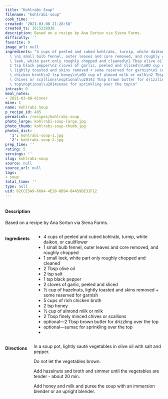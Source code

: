 ```yaml
---
title: "Kohlrabi Soup"
filename: "kohlrabi-soup"
cook_time: ''
created: '2021-03-08 21:28:58'
created_ts: 1615238938
description: Based on a recipe by Ana Sortun via Siena Farms.
difficulty: ''
favorite: 0
image_url: null
ingredients: "4 cups of peeled and cubed kohlrabi, turnip, white daikon, or cauliflower\
  \ \n1 small bulb fennel, outer leaves and core removed, and roughly chopped\n1 small\
  \ leek, white part only roughly chopped and cleaned\n2 Tbsp olive oil\n2 tsp salt\n\
  1 tsp black pepper\n2 cloves of garlic, peeled and sliced\n\xBD cup of hazelnuts,\
  \ lightly toasted and skins removed + some reserved for garnish\n5 cups of rich\
  \ chicken broth\n2 tsp honey\n\xBD cup of almond milk or milk\n2 Tbsp finely minced\
  \ chives or scallions\noptional\u20142 Tbsp brown butter for drizzling over the\
  \ top\noptional\u2014sumac for sprinkling over the top\n"
intrash: 0
meal_notes:
- 2021-03-08-dinner
mine: 1
name: Kohlrabi Soup
p_recipe_id: 485
permalink: /recipes/kohlrabi-soup
photo_large: kohlrabi-soup-large.jpg
photo_thumb: kohlrabi-soup-thumb.jpg
photos_dict:
  '1': kohlrabi-soup-1.jpg
  '2': kohlrabi-soup-2.jpg
prep_time: ''
rating: 5
servings: ''
slug: kohlrabi-soup
source: null
source_url: null
tags:
- soup
total_time: ''
type: null
uid: 02CCE5A9-6684-4E28-8B94-84459DE31F12
---
```

<div class="large-8 medium-7 columns" id="writeup">		<div id="description"><h4>Description</h4>
<div class="box box-description content"><p>Based on a recipe by Ana Sortun via Siena Farms.</p>
</div></div>	</div><!-- #writeup -->
</div><!-- #row-one -->
<div class="row" id="row-two">	<div class="medium-4 small-5 columns" id="ingredients"><h4>Ingredients</h4><div class="box box-ingredients content"><ul>
<li>4 cups of peeled and cubed kohlrabi, turnip, white daikon, or cauliflower</li>
<li>1 small bulb fennel, outer leaves and core removed, and roughly chopped</li>
<li>1 small leek, white part only roughly chopped and cleaned</li>
<li>2 Tbsp olive oil</li>
<li>2 tsp salt</li>
<li>1 tsp black pepper</li>
<li>2 cloves of garlic, peeled and sliced</li>
<li>½ cup of hazelnuts, lightly toasted and skins removed + some reserved for garnish</li>
<li>5 cups of rich chicken broth</li>
<li>2 tsp honey</li>
<li>½ cup of almond milk or milk</li>
<li>2 Tbsp finely minced chives or scallions</li>
<li>optional—2 Tbsp brown butter for drizzling over the top</li>
<li>optional—sumac for sprinkling over the top</li>
<li></li>
</ul>
</div>	</div>	<div class="medium-6 small-7 columns" id="directions"><h4>Directions</h4><div class="box box-directions content"><p>In a soup pot, lightly sauté vegetables in olive oil with salt and pepper.</p>
<p>Do not let the vegetables brown.</p>
<p>Add hazelnuts and broth and simmer until the vegetables are tender - about 20 min.</p>
<p>Add honey and milk and puree the soup with an immersion blender or an upright blender.</p>
</div>	</div>